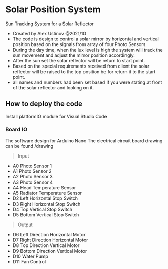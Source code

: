 # Solar Position System

Sun Tracking System for a Solar Reflector 

 * Created by Alex Ustinov @2021/10
 * The code is design to control a solar mirror by horizontal and vertical position based on the signals from array of four Photo Sensors.
 * During the day time, when the lux level is high the system will track the sun movement and adjust the mirror position accordingly.
 * After the sun set the solar reflector will be return to start point.
 * Based on the special requirements received from client the solar reflector will be raised to the top position be for return it to the start point.
 * all names and numbers had been set based if you were stating at front of the solar reflector and looking on it.

## How to deploy the code

Install platformIO module for Visual Studio Code

### Board IO

The software design for Arduino Nano
The electrical circuit board drawing can be found /drawing


> Input
- А0	Photo Sensor 1		
- А1  Photo Sensor 2		
- А2	Photo Sensor 3		
- А3	Photo Sensor 4		
- А4	Head Temperature Sensor 		
- А5	Radiator Temperature Sensor	
- D2	Left Horizontal Stop Switch
- D3	Right Horizontal Stop Switch
- D4	Top Vertical Stop Switch
- D5	Bottom Vertical Stop Switch

>Output
- D6	Left Direction Horizontal Motor
- D7	Right Direction Horizontal Motor
- D8	Top Direction Vertical Motor
- D9	Bottom Direction Vertical Motor
- D10	Water Pump
- D11	Fan Control
